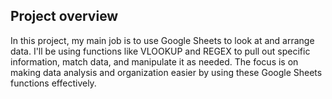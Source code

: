 ## Project overview
In this project, my main job is to use Google Sheets to look at and arrange data. I'll be using functions like VLOOKUP and REGEX to pull out specific information, match data, and manipulate it as needed. The focus is on making data analysis and organization easier by using these Google Sheets functions effectively.
